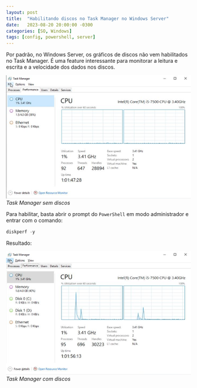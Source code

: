 ```yaml
---
layout: post
title:  "Habilitando discos no Task Manager no Windows Server"
date:   2023-08-20 20:00:00 -0300
categories: [SO, Windows]
tags: [config, powershell, server]
---
```


Por padrão, no Windows Server, os gráficos de discos não vem habilitados no Task Manager. É uma feature interessante para monitorar a leitura e escrita e a velocidade dos dados nos discos.

![TaskManager](/assets/img/tasknodisk.jpg)
_Task Manager sem discos_

Para habilitar, basta abrir o prompt do `PowerShell` em modo administrador e entrar com o comando:

```powershell
diskperf -y
```
Resultado:

![TaskManager](/assets/img/taskdisk.jpg)
_Task Manager com discos_